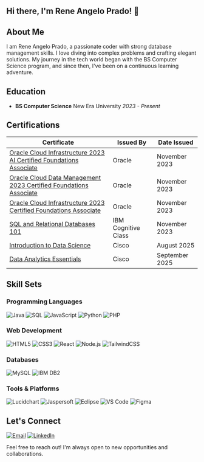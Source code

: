## Hi there, I'm Rene Angelo Prado! 👋

## About Me

I am Rene Angelo Prado, a passionate coder with strong database management skills. I love diving into complex problems and crafting elegant solutions. My journey in the tech world began with the BS Computer Science program, and since then, I've been on a continuous learning adventure.

## Education

- **BS Computer Science**
  New Era University
  *2023 - Present*

## Certifications

| Certificate | Issued By | Date Issued |
|-------------|-----------|-------------|
| [Oracle Cloud Infrastructure 2023 AI Certified Foundations Associate](https://catalog-education.oracle.com/pls/certview/sharebadge?id=E768556741CC56D68CBECAF081F1B91EEADB51A69E35E08948DFF586673CCDFE) | Oracle | November 2023 |
| [Oracle Cloud Data Management 2023 Certified Foundations Associate](https://catalog-education.oracle.com/pls/certview/sharebadge?id=866E18EC8E05A9355FA63F331F0DA15C06AA2A075544F9F27B784BF9653531FA&fbclid=IwAR3p8j8bFm001zFYnPqWdNiSnh-oXrIt8x21V0fPlyexS-UuvzsbL5WgKqw) | Oracle | November 2023 |
| [Oracle Cloud Infrastructure 2023 Certified Foundations Associate](https://catalog-education.oracle.com/pls/certview/sharebadge?id=7B83A471F4B050E59269DD943DD1D4B59FB2630146DA592B912882C01D5F06AF&fbclid=IwAR30JvbuezaJAE-W5_8GwRP0EuCy3xPiWvf_7n5dq3KS_JsygfDH_nvZEvg) | Oracle | November 2023 |
| [SQL and Relational Databases 101](https://courses.cognitiveclass.ai/certificates/d0f1221d75e641829455f9ae3b3076fd) | IBM Cognitive Class | November 2023 |
| [Introduction to Data Science](https://www.credly.com/badges/0e21a32d-bf96-4e72-9e7b-2a8c5245d7c5/public_url) | Cisco | August 2025 |
| [Data Analytics Essentials](https://www.credly.com/badges/2ff08b66-fe98-4693-8dc8-b9ca6e342c95/public_url) | Cisco | September 2025 |

## Skill Sets

### Programming Languages
![Java](https://img.shields.io/badge/Java-orange?logo=java&logoColor=white&style=for-the-badge)
![SQL](https://img.shields.io/badge/SQL-blue?logo=postgresql&logoColor=white&style=for-the-badge)
![JavaScript](https://img.shields.io/badge/JavaScript-yellow?logo=javascript&logoColor=black&style=for-the-badge)
![Python](https://img.shields.io/badge/Python-3776AB?logo=python&logoColor=white&style=for-the-badge)
![PHP](https://img.shields.io/badge/PHP-777BB4?logo=php&logoColor=white&style=for-the-badge)

### Web Development
![HTML5](https://img.shields.io/badge/HTML5-E34F26?logo=html5&logoColor=white&style=for-the-badge)
![CSS3](https://img.shields.io/badge/CSS3-1572B6?logo=css3&logoColor=white&style=for-the-badge)
![React](https://img.shields.io/badge/React-61DAFB?logo=react&logoColor=black&style=for-the-badge)
![Node.js](https://img.shields.io/badge/Node.js-339933?logo=node.js&logoColor=white&style=for-the-badge)
![TailwindCSS](https://img.shields.io/badge/Tailwind_CSS-38B2AC?logo=tailwind-css&logoColor=white&style=for-the-badge)

### Databases
![MySQL](https://img.shields.io/badge/MySQL-4479A1?logo=mysql&logoColor=white&style=for-the-badge)
![IBM DB2](https://img.shields.io/badge/IBM%20DB2-054ADA?logo=ibm&logoColor=white&style=for-the-badge)

### Tools & Platforms
![Lucidchart](https://img.shields.io/badge/Lucidchart-FA6400?logo=lucidchart&logoColor=white&style=for-the-badge)
![Jaspersoft](https://img.shields.io/badge/Jaspersoft-0083C1?style=for-the-badge)
![Eclipse](https://img.shields.io/badge/Eclipse-2C2255?logo=eclipse&logoColor=white&style=for-the-badge)
![VS Code](https://img.shields.io/badge/VS%20Code-007ACC?logo=visual-studio-code&logoColor=white&style=for-the-badge)
![Figma](https://img.shields.io/badge/Figma-F24E1E?logo=figma&logoColor=white&style=for-the-badge)


## Let's Connect
[![Email](https://img.shields.io/badge/Email-reneangeloprado50@gmail.com-red?style=for-the-badge&logo=gmail&logoColor=white)](mailto:reneangeloprado50@gmail.com)
[![LinkedIn](https://img.shields.io/badge/LinkedIn-Connect-blue?style=for-the-badge&logo=linkedin&logoColor=white)](https://www.linkedin.com/in/reneprado50/)

Feel free to reach out! I'm always open to new opportunities and collaborations.


